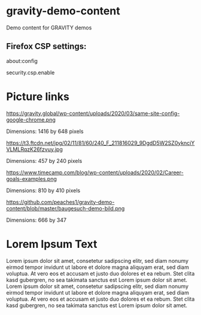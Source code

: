 # gravity-demo-content
Demo content for GRAVITY demos

## Firefox CSP settings:
about:config

security.csp.enable



# Picture links
https://gravity.global/wp-content/uploads/2020/03/same-site-config-google-chrome.png

Dimensions: 1416 by 648 pixels 

https://t3.ftcdn.net/jpg/02/11/81/60/240_F_211816029_9DgdD5W2SZ0yknciYVLMLRqzK26fzvuy.jpg

Dimensions: 457 by 240 pixels 

https://www.timecamp.com/blog/wp-content/uploads/2020/02/Career-goals-examples.png

Dimensions: 810 by 410 pixels 

https://github.com/peaches1/gravity-demo-content/blob/master/baugesuch-demo-bild.png

Dimensions: 666 by 347 

# Lorem Ipsum Text
Lorem ipsum dolor sit amet, consetetur sadipscing elitr, sed diam nonumy eirmod tempor invidunt ut labore et dolore magna aliquyam erat, sed diam voluptua. At vero eos et accusam et justo duo dolores et ea rebum. Stet clita kasd gubergren, no sea takimata sanctus est Lorem ipsum dolor sit amet. Lorem ipsum dolor sit amet, consetetur sadipscing elitr, sed diam nonumy eirmod tempor invidunt ut labore et dolore magna aliquyam erat, sed diam voluptua. At vero eos et accusam et justo duo dolores et ea rebum. Stet clita kasd gubergren, no sea takimata sanctus est Lorem ipsum dolor sit amet.